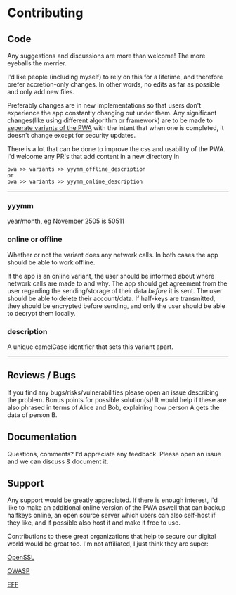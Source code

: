 # Contributing

## Code

Any suggestions and discussions are more than welcome! The more eyeballs the merrier.

I'd like people (including myself) to rely on this for a lifetime, and therefore prefer accretion-only changes. In other words, no edits as far as possible and only add new files.

Preferably changes are in new implementations so that users don't experience the app constantly changing out under them. Any significant changes(like using different algorithm or framework) are to be made to [seperate variants of the PWA](/pwa/variants/) with the intent that when one is completed, it doesn't change except for security updates. 

There is a lot that can be done to improve the css and usability of the PWA. I'd welcome any PR's that add content in a new directory in 
```
pwa >> variants >> yyymm_offline_description
or
pwa >> variants >> yyymm_online_description
```
---
### yyymm

year/month, eg November 2505 is 50511

### online or offline

Whether or not the variant does any network calls. In both cases the app should be able to work offline.

If the app is an online variant, the user should be informed about where network calls are made to and why. The app should get agreement from the user regarding the sending/storage of their data *before* it is sent. The user should be able to delete their account/data. If half-keys are transmitted, they should be encrypted before sending, and only the user should be able to decrypt them locally.

### description

A unique camelCase identifier that sets this variant apart.

---

## Reviews / Bugs

If you find any bugs/risks/vulnerabilities please open an issue describing the problem. Bonus points for possible solution(s)!
It would help if these are also phrased in terms of Alice and Bob, explaining how person A gets the data of person B.

## Documentation

Questions, comments? I'd appreciate any feedback. Please open an issue and we can discuss & document it.

## Support

Any support would be greatly appreciated. If there is enough interest, I'd like to make an additional online version of the PWA aswell that can backup halfkeys online, an open source server which users can also self-host if they like, and if possible also host it and make it free to use.

Contributions to these great organizations that help to secure our digital world would be great too. I'm not affiliated, I just think they are super:

[OpenSSL](https://github.com/sponsors/openssl)

[OWASP](https://owasp.org/donate/)

[EFF](https://www.eff.org/)
